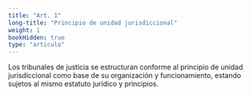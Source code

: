 ```yaml
---
title: "Art. 1"
long-title: "Principio de unidad jurisdiccional"
weight: 1
bookHidden: true
type: "articulo"
---
```

Los tribunales de justicia se estructuran conforme al principio de unidad jurisdiccional como base de su organización y funcionamiento, estando sujetos al mismo estatuto jurídico y principios.